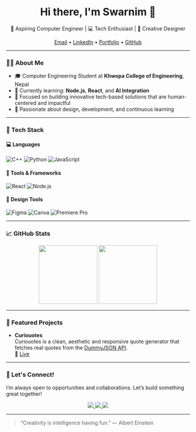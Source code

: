 <!-- Profile Header -->
<h1 align="center">Hi there, I'm Swarnim 👋</h1>
<p align="center">
  🚀 Aspiring Computer Engineer | 💻 Tech Enthusiast | 🎨 Creative Designer
</p>
<p align="center">
  <a href="https://mail.google.com/mail/?view=cm&fs=1&to=swarnimstha17@gmail.com" target="_blank" rel="noopener noreferrer">Email</a> • 
  <a href="https://www.linkedin.com/in/sthaswarnim17/" target="_blank" rel="noopener noreferrer">LinkedIn</a> • 
  <a href="https://www.swarnimstha.com.np/" target="_blank" rel="noopener noreferrer">Portfolio</a> • 
  <a href="https://github.com/sthaswarnim17" target="_blank" rel="noopener noreferrer">GitHub</a>
</p>

---

### 👨‍💻 About Me

- 🎓 Computer Engineering Student at **Khwopa College of Engineering**, Nepal  
- 🎯 Currently learning: **Node.js**, **React**, and **AI Integration**
- 🧠 Focused on building innovative tech-based solutions that are human-centered and impactful
- 🌱 Passionate about design, development, and continuous learning

---

### 🔧 Tech Stack

#### 💻 Languages
![C++](https://img.shields.io/badge/C++-00599C?style=flat&logo=c%2B%2B&logoColor=white)
![Python](https://img.shields.io/badge/Python-3776AB?style=flat&logo=python&logoColor=white)
![JavaScript](https://img.shields.io/badge/JavaScript-F7DF1E?style=flat&logo=javascript&logoColor=black)

#### 🧰 Tools & Frameworks
![React](https://img.shields.io/badge/React-20232A?style=flat&logo=react&logoColor=61DAFB)
![Node.js](https://img.shields.io/badge/Node.js-339933?style=flat&logo=node.js&logoColor=white)

#### 🎨 Design Tools
![Figma](https://img.shields.io/badge/Figma-F24E1E?style=flat&logo=figma&logoColor=white)
![Canva](https://img.shields.io/badge/Canva-00C4CC?style=flat&logo=canva&logoColor=white)
![Premiere Pro](https://img.shields.io/badge/Premiere_Pro-9999FF?style=flat&logo=adobe-premiere-pro&logoColor=white)

---

### 📈 GitHub Stats

<p align="center">
  <img height="160em" src="https://github-readme-stats.vercel.app/api?username=sthaswarnim17&show_icons=true&theme=github_dark" />
  <img height="160em" src="https://github-readme-streak-stats.herokuapp.com?user=sthaswarnim17&theme=github-dark&date_format=M%20j%5B%2C%20Y%5D" />
</p>

---

### 📌 Featured Projects

-  **Curiouotes**<br>Curiouotes is a clean, aesthetic and responsive quote generator that fetches real quotes from the [DummyJSON API](https://dummyjson.com/).<br>
   🔗 [Live](https://sthaswarnim17.github.io/CurioQuotes/)
   
---

### 🤝 Let's Connect!

I’m always open to opportunities and collaborations. Let’s build something great together!

<p align="center">
  <a href="swarnimstha17@gmail.com" target="_blank" rel="noopener noreferrer">
    <img src="https://img.shields.io/badge/Gmail-D14836?style=flat&logo=gmail&logoColor=white"/>
  </a>
  <a href="https://www.linkedin.com/in/sthaswarnim17/" target="_blank" rel="noopener noreferrer">
    <img src="https://img.shields.io/badge/LinkedIn-blue?style=flat&logo=linkedin&logoColor=white"/>
  </a>
  <a href="https://www.swarnimstha.com.np/" target="_blank" rel="noopener noreferrer">
    <img src="https://img.shields.io/badge/Portfolio-000000?style=flat&logo=About.me&logoColor=white"/>
  </a>
</p>

---

> “Creativity is intelligence having fun.” — Albert Einstein
